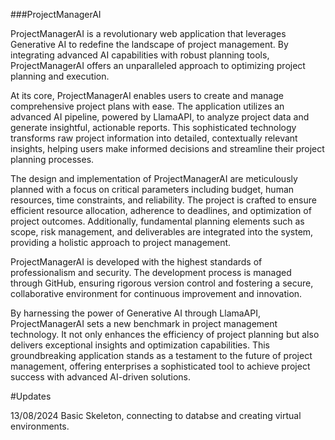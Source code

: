 ###ProjectManagerAI

ProjectManagerAI is a revolutionary web application that leverages Generative AI to redefine the landscape of project management. By integrating advanced AI capabilities with robust planning tools, ProjectManagerAI offers an unparalleled approach to optimizing project planning and execution.

At its core, ProjectManagerAI enables users to create and manage comprehensive project plans with ease. The application utilizes an advanced AI pipeline, powered by LlamaAPI, to analyze project data and generate insightful, actionable reports. This sophisticated technology transforms raw project information into detailed, contextually relevant insights, helping users make informed decisions and streamline their project planning processes.

The design and implementation of ProjectManagerAI are meticulously planned with a focus on critical parameters including budget, human resources, time constraints, and reliability. The project is crafted to ensure efficient resource allocation, adherence to deadlines, and optimization of project outcomes. Additionally, fundamental planning elements such as scope, risk management, and deliverables are integrated into the system, providing a holistic approach to project management.

ProjectManagerAI is developed with the highest standards of professionalism and security. The development process is managed through GitHub, ensuring rigorous version control and fostering a secure, collaborative environment for continuous improvement and innovation.

By harnessing the power of Generative AI through LlamaAPI, ProjectManagerAI sets a new benchmark in project management technology. It not only enhances the efficiency of project planning but also delivers exceptional insights and optimization capabilities. This groundbreaking application stands as a testament to the future of project management, offering enterprises a sophisticated tool to achieve project success with advanced AI-driven solutions.



#Updates

13/08/2024
Basic Skeleton, connecting to databse and creating virtual environments.
